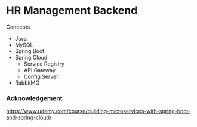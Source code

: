 # HR Management Backend # 

Concepts
* Java
* MySQL
* Spring Boot
* Spring Cloud
  * Service Registry
  * API Gateway
  * Config Server
* RabbitMQ


### Acknowledgement
https://www.udemy.com/course/building-microservices-with-spring-boot-and-spring-cloud/
